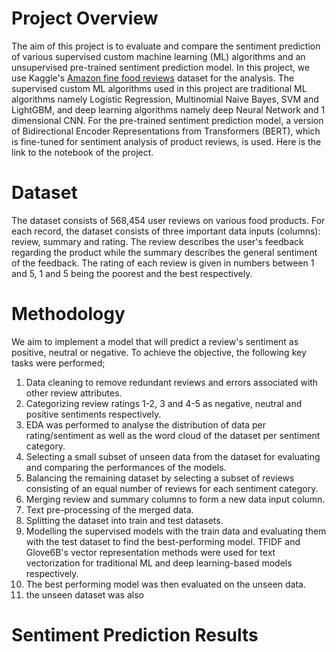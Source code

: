 # Project Overview
The aim of this project is to evaluate and compare the sentiment prediction of various supervised custom machine learning (ML) algorithms and an unsupervised pre-trained sentiment prediction model. In this project, we use Kaggle's [Amazon fine food reviews](https://www.kaggle.com/datasets/snap/amazon-fine-food-reviews) dataset for the analysis. The supervised custom ML algorithms used in this project are traditional ML algorithms namely Logistic Regression, Multinomial Naive Bayes, SVM and LightGBM, and deep learning algorithms namely deep Neural Network and 1 dimensional CNN. For the pre-trained sentiment prediction model, a version of Bidirectional Encoder Representations from Transformers (BERT), which is fine-tuned for sentiment analysis of product reviews, is used. Here is the link to the notebook of the project.
# Dataset
The dataset consists of 568,454 user reviews on various food products. For each record, the dataset consists of three important data inputs (columns): review, summary and rating. The review describes the user's feedback regarding the product while the summary describes the general sentiment of the feedback. The rating of each review is given in numbers between 1 and 5, 1 and 5 being the poorest and the best respectively.
# Methodology
We aim to implement a model that will predict a review's sentiment as positive, neutral or negative. To achieve the objective, the following key tasks were performed;
   1. Data cleaning to remove redundant reviews and errors associated with other review attributes.
   2. Categorizing review ratings 1-2, 3 and 4-5 as negative, neutral and positive sentiments respectively.
   4. EDA was performed to analyse the distribution of data per rating/sentiment as well as the word cloud of the dataset per sentiment category.
   5. Selecting a small subset of unseen data from the dataset for evaluating and comparing the performances of the models.
   6. Balancing the remaining dataset by selecting a subset of reviews consisting of an equal number of reviews for each sentiment category.
   7. Merging review and summary columns to form a new data input column.
   8. Text pre-processing of the merged data.
   9. Splitting the dataset into train and test datasets.
   10. Modelling the supervised models with the train data and evaluating them with the test dataset to find the best-performing model. TFIDF and Glove6B's vector representation methods were used for text vectorization for traditional ML and deep learning-based models respectively.
   11. The best performing model was then evaluated on the unseen data.
   12. the unseen dataset was also 
# Sentiment Prediction Results
